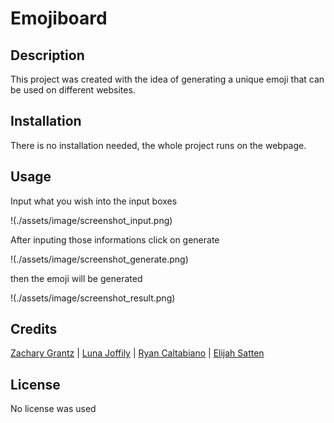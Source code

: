 # Emojiboard

## Description

This project was created with the idea of generating a unique emoji that can be used on different websites.

## Installation

There is no installation needed, the whole project runs on the webpage.

## Usage

Input what you wish into the input boxes

!(./assets/image/screenshot_input.png)

After inputing those informations click on generate

!(./assets/image/screenshot_generate.png)

then the emoji will be generated

!(./assets/image/screenshot_result.png)

## Credits

[Zachary Grantz](https://github.com/ZekuzaKeane/) |
[Luna Joffily](https://github.com/Lujoffily/) |
[Ryan Caltabiano](https://github.com/Ryan9698/) |
[Elijah Satten](https://github.com/elijahsatten/)

## License

No license was used
